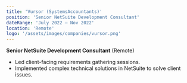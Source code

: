 ```yaml
---
title: 'Vursor (SystemsAccountants)'
position: 'Senior NetSuite Development Consultant'
dateRange: 'July 2022 – Nov 2022'
location: 'Remote'
logo: '/assets/images/companies/vursor.png'
---
```


**Senior NetSuite Development Consultant** (Remote)

- Led client-facing requirements gathering sessions.
- Implemented complex technical solutions in NetSuite to solve client issues.
